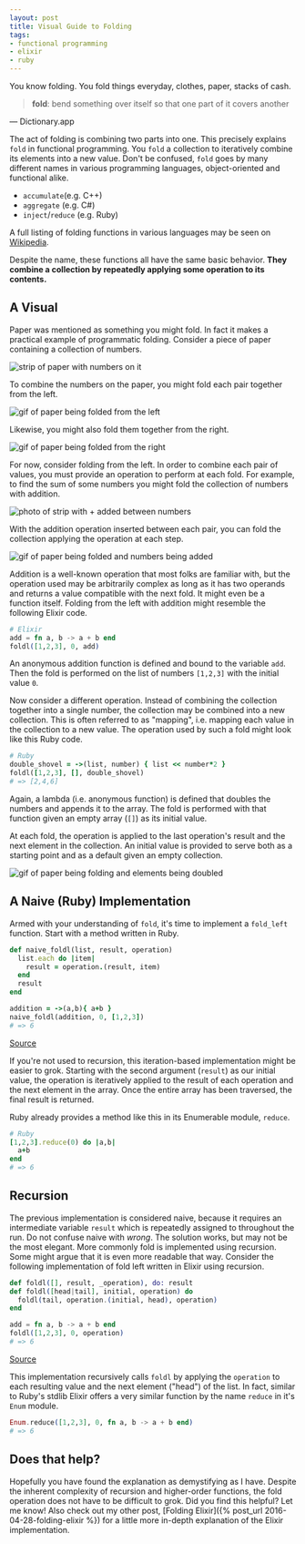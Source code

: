 ```yaml
---
layout: post
title: Visual Guide to Folding
tags:
- functional programming
- elixir
- ruby
---
```


You know folding.
You fold things everyday, clothes, paper, stacks of cash.

> **fold**:
> bend something over itself so that one part of it covers another

— Dictionary.app

The act of folding is combining two parts into one.
This precisely explains `fold` in functional programming.
You `fold` a collection to iteratively combine its elements into a new value.
Don't be confused, `fold` goes by many different names in various programming languages, object-oriented and functional alike.

- `accumulate`(e.g. C++)
- `aggregate` (e.g. C#)
- `inject`/`reduce` (e.g. Ruby)

A full listing of folding functions in various languages may be seen on [Wikipedia][wikipedia].

Despite the name, these functions all have the same basic behavior.
**They combine a collection by repeatedly applying some operation to its contents.**

## A Visual

Paper was mentioned as something you might fold.
In fact it makes a practical example of programmatic folding.
Consider a piece of paper containing a collection of numbers.

![strip of paper with numbers on it](/img/blog/2016/05/strip.jpg)

To combine the numbers on the paper, you might fold each pair together from the left.

![gif of paper being folded from the left](/img/blog/2016/05/fold-from-left.gif)

Likewise, you might also fold them together from the right.

![gif of paper being folded from the right](/img/blog/2016/05/fold-from-right.gif)

For now, consider folding from the left.
In order to combine each pair of values, you must provide an operation to perform at each fold.
For example, to find the sum of some numbers you might fold the collection of numbers with addition.

![photo of strip with + added between numbers](/img/blog/2016/05/strip-with-addition.jpg)

With the addition operation inserted between each pair, you can fold the collection applying the operation at each step.

![gif of paper being folded and numbers being added](/img/blog/2016/05/fold-from-left-with-addition.gif)

Addition is a well-known operation that most folks are familiar with, but the operation used may be arbitrarily complex as long as it has two operands and returns a value compatible with the next fold.
It might even be a function itself.
Folding from the left with addition might resemble the following Elixir code.

```elixir
# Elixir
add = fn a, b -> a + b end
foldl([1,2,3], 0, add)
```

An anonymous addition function is defined and bound to the variable `add`.
Then the fold is performed on the list of numbers `[1,2,3]` with the initial value `0`.

Now consider a different operation.
Instead of combining the collection together into a single number, the collection may be combined into a new collection.
This is often referred to as "mapping", i.e. mapping each value in the collection to a new value.
The operation used by such a fold might look like this Ruby code.

```ruby
# Ruby
double_shovel = ->(list, number) { list << number*2 }
foldl([1,2,3], [], double_shovel)
# => [2,4,6]
```

Again, a lambda (i.e. anonymous function) is defined that doubles the numbers and appends it to the array.
The fold is performed with that function given an empty array (`[]`) as its initial value.

At each fold, the operation is applied to the last operation's result and the next element in the collection.
An initial value is provided to serve both as a starting point and as a default given an empty collection.

![gif of paper being folding and elements being doubled](/img/blog/2016/05/fold-from-left-with-map-double.gif)

## A Naive (Ruby) Implementation

Armed with your understanding of `fold`, it's time to implement a `fold_left` function.
Start with a method written in Ruby.

```ruby
def naive_foldl(list, result, operation)
  list.each do |item|
    result = operation.(result, item)
  end
  result
end

addition = ->(a,b){ a+b }
naive_foldl(addition, 0, [1,2,3])
# => 6
```
[Source][rb-fold]

If you're not used to recursion, this iteration-based implementation might be easier to grok.
Starting with the second argument (`result`) as our initial value, the operation is iteratively applied to the result of each operation and the next element in the array.
Once the entire array has been traversed, the final result is returned.

Ruby already provides a method like this in its Enumerable module, `reduce`.

```ruby
# Ruby
[1,2,3].reduce(0) do |a,b|
  a+b
end
# => 6
```

## Recursion

The previous implementation is considered naive, because it requires an intermediate variable `result` which is repeatedly assigned to throughout the run.
Do not confuse naive with _wrong_.
The solution works, but may not be the most elegant.
More commonly fold is implemented using recursion.
Some might argue that it is even more readable that way.
Consider the following implementation of fold left written in Elixir using recursion.

```elixir
def foldl([], result, _operation), do: result
def foldl([head|tail], initial, operation) do
  foldl(tail, operation.(initial, head), operation)
end

add = fn a, b -> a + b end
foldl([1,2,3], 0, operation)
# => 6
```
[Source][ex-fold]

This implementation recursively calls `foldl` by applying the `operation` to each resulting value and the next element ("head") of the list.
In fact, similar to Ruby's stdlib Elixir offers a very similar function by the name `reduce` in it's `Enum` module.

```elixir
Enum.reduce([1,2,3], 0, fn a, b -> a + b end)
# => 6
```

## Does that help?

Hopefully you have found the explanation as demystifying as I have.
Despite the inherent complexity of recursion and higher-order functions, the fold operation does not have to be difficult to grok.
Did you find this helpful? Let me know!
Also check out my other post, [Folding Elixir]({% post_url 2016-04-28-folding-elixir  %}) for a little more in-depth explanation of the Elixir implementation.


[wikipedia]: https://en.wikipedia.org/wiki/Fold_(higher-order_function)
[rb-fold]: https://github.com/iamvery/iamvery.github.com/blob/master/examples/2016/06/fold.rb
[ex-fold]: https://github.com/iamvery/iamvery.github.com/blob/master/examples/2016/06/fold.exs
